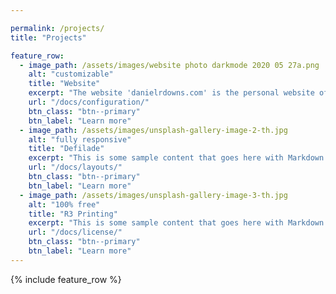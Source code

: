 ```yaml
---

permalink: /projects/
title: "Projects"

feature_row:
  - image_path: /assets/images/website photo darkmode 2020 05 27a.png
    alt: "customizable"
    title: "Website"
    excerpt: "The website 'danielrdowns.com' is the personal website of Dan Downs. You're on it."
    url: "/docs/configuration/"
    btn_class: "btn--primary"
    btn_label: "Learn more"
  - image_path: /assets/images/unsplash-gallery-image-2-th.jpg
    alt: "fully responsive"
    title: "Defilade"
    excerpt: "This is some sample content that goes here with Markdown formatting."
    url: "/docs/layouts/"
    btn_class: "btn--primary"
    btn_label: "Learn more"
  - image_path: /assets/images/unsplash-gallery-image-3-th.jpg
    alt: "100% free"
    title: "R3 Printing"
    excerpt: "This is some sample content that goes here with Markdown formatting."
    url: "/docs/license/"
    btn_class: "btn--primary"
    btn_label: "Learn more"  
---
```



{% include feature_row %}


